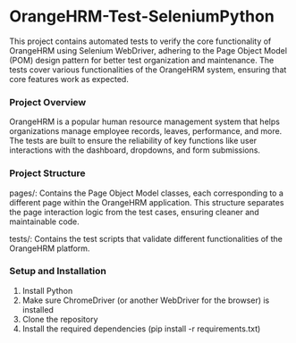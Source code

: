 # OrangeHRM-Test-SeleniumPython

This project contains automated tests to verify the core functionality of OrangeHRM using Selenium WebDriver, adhering to the Page Object Model (POM) design pattern for better test organization and maintenance.
The tests cover various functionalities of the OrangeHRM system, ensuring that core features work as expected.

### Project Overview
OrangeHRM is a popular human resource management system that helps organizations manage employee records, leaves, performance, and more.
The tests are built to ensure the reliability of key functions like user interactions with the dashboard, dropdowns, and form submissions.

### Project Structure

pages/: Contains the Page Object Model classes, each corresponding to a different page within the OrangeHRM application. This structure separates the page interaction logic from the test cases, ensuring cleaner and maintainable code.

tests/: Contains the test scripts that validate different functionalities of the OrangeHRM platform.


### Setup and Installation

1. Install Python
2. Make sure ChromeDriver (or another WebDriver for the browser) is installed
3. Clone the repository
4. Install the required dependencies (pip install -r requirements.txt)


